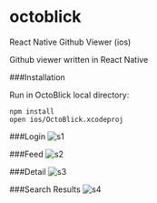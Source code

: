 # octoblick
React Native Github Viewer (ios)

Github viewer written in React Native

###Installation 

Run in OctoBlick local directory:

```
npm install
open ios/OctoBlick.xcodeproj
```

###Login
![s1](https://raw.githubusercontent.com/caledhwa/octoblick/master/screenshots/1.png)

###Feed
![s2](https://raw.githubusercontent.com/caledhwa/octoblick/master/screenshots/2.png)

###Detail
![s3](https://raw.githubusercontent.com/caledhwa/octoblick/master/screenshots/3.png)

###Search Results
![s4](https://raw.githubusercontent.com/caledhwa/octoblick/master/screenshots/4.png)

